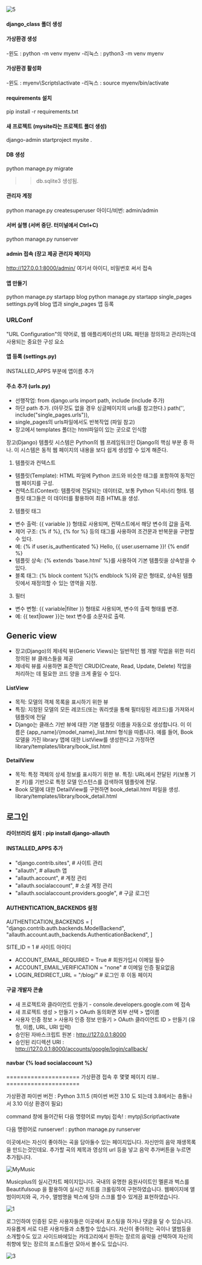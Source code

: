 ![5](https://github.com/CrayonHanChan/webproject_musicplus/assets/145984937/8a3e30ad-2b9c-447c-bf08-aabc32a72009)


#### django_class 폴더 생성

#### 가상환경 생성
-윈도 : python -m venv myenv
-리눅스 : python3 -m venv myenv

#### 가상환경 활성화
-윈도 : myenv\Scripts\activate
-리눅스 : source myenv/bin/activate

#### requirements 설치
pip install -r requirements.txt

#### 새 프로젝트 (mysite라는 프로젝트 폴더 생성)
django-admin startproject mysite .

#### DB 생성
python manage.py migrate
>> db.sqlite3 생성됨.

#### 관리자 계정
python manage.py createsuperuser
아이디/비번: admin/admin 

#### 서버 실행 (서버 중단. 터미널에서 Ctrl+C)
python manage.py runserver

#### admin 접속 (장고 제공 관리자 페이지)
http://127.0.0.1:8000/admin/
여기서 아이디, 비밀번호 써서 접속

#### 앱 만들기
python manage.py startapp blog
python manage.py startapp single_pages
settings.py에 blog 앱과 single_pages 앱 등록

### URLConf
 "URL Configuration"의 약어로, 웹 애플리케이션의 URL 패턴을 정의하고 관리하는데 사용되는 중요한 구성 요소

#### 앱 등록 (settings.py)
INSTALLED_APPS 부분에 앱이름 추가 

#### 주소 추가 (urls.py)
- 선행작업: from django.urls import path, include  (include 추가)
- 하단 path 추가. (아무것도 없을 경우 싱글페이지의 urls를 참고한다.)
path('', include("single_pages.urls")),
- single_pages의 urls파일에서도 반복작업 (파일 참고)
- 장고에서 templates 폴더는 html파일이 있는 곳으로 인식함

장고(Django) 템플릿 시스템은 Python의 웹 프레임워크인 Django의 핵심 부분 중 하나. 이 시스템은 동적 웹 페이지의 내용을 보다 쉽게 생성할 수 있게 해준다. 

1. 템플릿과 컨텍스트
- 템플릿(Template): HTML 파일에 Python 코드와 비슷한 태그를 포함하여 동적인 웹 페이지를 구성.
- 컨텍스트(Context): 템플릿에 전달되는 데이터로, 보통 Python 딕셔너리 형태. 템플릿 태그들은 이 데이터를 활용하여 최종 HTML을 생성.
2. 템플릿 태그
- 변수 출력: {{ variable }} 형태로 사용되며, 컨텍스트에서 해당 변수의 값을 출력.
- 제어 구조: {% if %}, {% for %} 등의 태그를 사용하여 조건문과 반복문을 구현할 수 있다.
- 예: {% if user.is_authenticated %} Hello, {{ user.username }}! {% endif %}
- 템플릿 상속: {% extends 'base.html' %}를 사용하여 기본 템플릿을 상속받을 수 있다.
- 블록 태그: {% block content %}{% endblock %}와 같은 형태로, 상속된 템플릿에서 재정의할 수 있는 영역을 지정.
3. 필터
- 변수 변형: {{ variable|filter }} 형태로 사용되며, 변수의 출력 형태를 변경.
- 예: {{ text|lower }}는 text 변수를 소문자로 출력.

## Generic view
- 장고(Django)의 제네릭 뷰(Generic Views)는 일반적인 웹 개발 작업을 위한 미리 정의된 뷰 클래스들을 제공
- 제네릭 뷰를 사용하면 표준적인 CRUD(Create, Read, Update, Delete) 작업을 처리하는 데 필요한 코드 양을 크게 줄일 수 있다.

#### ListView
- 목적: 모델의 객체 목록을 표시하기 위한 뷰
- 특징: 지정된 모델의 모든 레코드(또는 쿼리셋을 통해 필터링된 레코드)를 가져와서 템플릿에 전달
- Django는 클래스 기반 뷰에 대한 기본 템플릿 이름을 자동으로 생성합니다. 이 이름은 {app_name}/{model_name}_list.html 형식을 따릅니다. 예를 들어, Book 모델을 가진 library 앱에 대한 ListView를 생성한다고 가정하면 library/templates/library/book_list.html

#### DetailView 
- 목적: 특정 객체의 상세 정보를 표시하기 위한 뷰. 특징: URL에서 전달된 키(보통 기본 키)를 기반으로 특정 모델 인스턴스를 검색하여 템플릿에 전달. 
- Book 모델에 대한 DetailView를 구현하면 book_detail.html 파일을 생성.
library/templates/library/book_detail.html

## 로그인

#### 라이브러리 설치 : pip install django-allauth
#### INSTALLED_APPS 추가
- "django.contrib.sites", # 사이트 관리
- "allauth", # allauth 앱
- "allauth.account", # 계정 관리
- "allauth.socialaccount", # 소셜 계정 관리
- "allauth.socialaccount.providers.google", # 구글 로그인

#### AUTHENTICATION_BACKENDS 설정
AUTHENTICATION_BACKENDS = [ 
"django.contrib.auth.backends.ModelBackend", 
"allauth.account.auth_backends.AuthenticationBackend", ]

SITE_ID = 1 # 사이트 아이디

- ACCOUNT_EMAIL_REQUIRED = True # 회원가입시 이메일 필수 
- ACCOUNT_EMAIL_VERIFICATION = "none" # 이메일 인증 필요없음 
- LOGIN_REDIRECT_URL = "/blog/" # 로그인 후 이동 페이지

#### 구글 개발자 콘솔
- 새 프로젝트와 클라이언트 만들기 - console.developers.google.com 에 접속
- 새 프로젝트 생성 > 만들기 > OAuth 동의화면 외부 선택 > 앱이름
- 사용자 인증 정보 > 사용자 인증 정보 만들기 > OAuth 클라이언트 ID > 만들기 (유형, 이름, URL, URI 입력)
- 승인된 자바스크립트 원본 : http://127.0.0.1:8000
- 승인된 리디렉션 URI : http://127.0.0.1:8000/accounts/google/login/callback/

#### navbar {% load socialaccount %}

===================== 가상환경 접속 후 몇몇 페이지 리뷰.. =====================

가상환경 파이썬 버전 : Python 3.11.5 (파이썬 버전 3.10 도 되는데 3.8에서는 충돌나서 3.10 이상 환경이 필요)

command 창에 들어간뒤
다음 명령어로 mytpj 접속! :
mytpj\Script\activate

다음 명령어로 runserver! :
python manage.py runserver



이곳에서는 자신이 좋아하는 곡을 담아둘수 있는 페이지입니다.
자신만의 음악 재생목록을 만드는것인데요.
추가할 곡의 제목과 영상의 url 등을 넣고 음악 추가버튼을 누르면 추가됩니다.

![MyMusic](https://github.com/CrayonHanChan/webproject_musicplus/assets/145984937/1536f0fe-0fc2-4be6-b9f6-f8af62dc54de)



Musicplus의 실시간차트 페이지입니다.
국내의 유명한 음원사이트인 멜론과 벅스를
Beautifulsoup 을 활용하여 실시간 차트를 크롤링하여 구현하였습니다.
웹페이지에 앨범이미지와 곡, 가수, 앨범명을 박스에 담아 스크롤 할수 있게끔  표현하였습니다.

![1](https://github.com/CrayonHanChan/webproject_musicplus/assets/145984937/8f37cbd7-7e86-451e-ba26-ad01ea77a81c)



로그인하여 인증된 모든 사용자들은 이곳에서 포스팅을 하거나 댓글을 달 수 있습니다.
자유롭게 서로 다른 사용자들과 소통할수 있습니다.
자신이 좋아하는 곡이나 앨범등을 소개할수도 있고
사이드바에있는 카데고리에서 원하는 장르의 음악을 선택하여 자신의 취향에 맞는 장르의 포스트들만 모아서 볼수도 있습니다.

![3](https://github.com/CrayonHanChan/webproject_musicplus/assets/145984937/01fb3af4-ad6a-475e-9427-597a6d064ad8)










